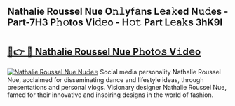 ## Nathalie Roussel Nue O𝚗𝚕yf𝚊ns L𝚎a𝚔ed N𝚞𝚍es - Part-7H3 P𝚑𝚘tos Vi𝚍𝚎o - H𝚘𝚝 Part L𝚎a𝚔s 3hK9l

# <h2><a href="http://kf6st4b.oniu.top/?m=Nathalie+Roussel+Nue">🔗👉 🔴 Nathalie Roussel Nue P𝚑ot𝚘𝚜 V𝚒d𝚎o</a></h2>

[![Nathalie Roussel Nue Nu𝚍e𝚜](https://i.imgur.com/0qMVB7G.gif)](http://kf6st4b.oniu.top/?m=Nathalie+Roussel+Nue)
Social media personality Nathalie Roussel Nue, acclaimed for disseminating dance and lifestyle ideas, through presentations and personal vlogs. Visionary designer Nathalie Roussel Nue, famed for their innovative and inspiring designs in the world of fashion.  

